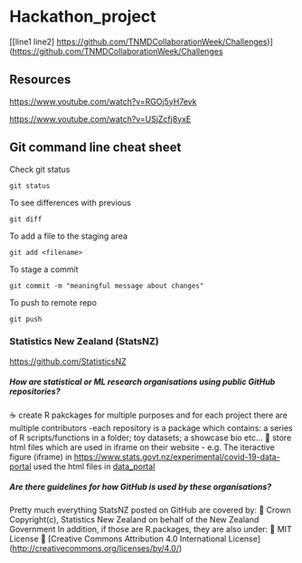 # Hackathon_project

[[line1
line2]
https://github.com/TNMDCollaborationWeek/Challenges)](https://github.com/TNMDCollaborationWeek/Challenges

## Resources
https://www.youtube.com/watch?v=RGOj5yH7evk

https://www.youtube.com/watch?v=USjZcfj8yxE

## Git command line cheat sheet

Check git status

```git status```

To see differences with previous

```git diff```

To add a file to the staging area

```git add <filename>```

To stage a commit

```git commit -m "meaningful message about changes"```

To push to remote repo

```git push```

### Statistics New Zealand (StatsNZ)
https://github.com/StatisticsNZ

##### How are statistical or ML research organisations using public GitHub repositories?
:coffee: create R pakckages for multiple purposes and for each project there are multiple contributors
    -each repository is a package which contains: a series of R scripts/functions in a folder; toy datasets; a showcase bio etc...
:tea: store html files which are used in iframe on their website
    - e.g. The iteractive figure (iframe) in https://www.stats.govt.nz/experimental/covid-19-data-portal used the html files in [data_portal](https://github.com/StatisticsNZ/data_portal)
    
##### Are there guidelines for how GitHub is used by these organisations?
Pretty much everything StatsNZ posted on GitHub are covered by:
:crown: Crown Copyright(c), Statistics New Zealand on behalf of the New Zealand Government
In addition, if those are R.packages, they are also under:
:school: MIT License
:rocket: [Creative Commons Attribution 4.0 International License] (http://creativecommons.org/licenses/by/4.0/)
